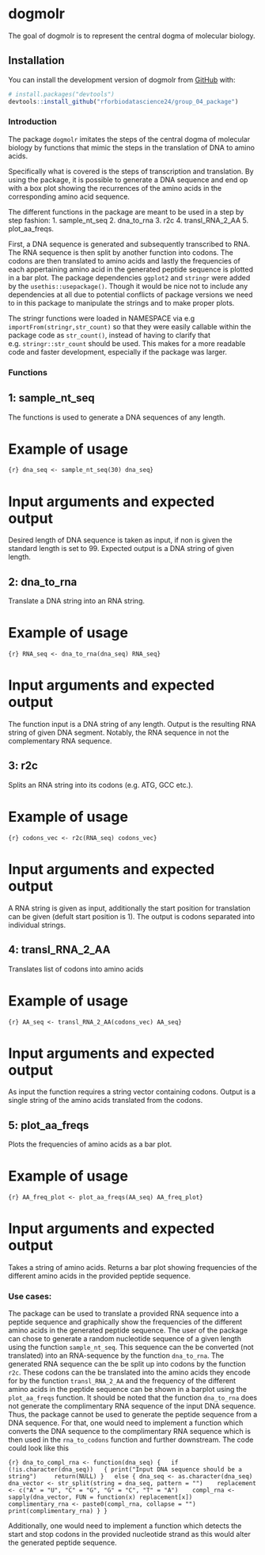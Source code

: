 
<!-- README.md is generated from README.Rmd. Please edit that file -->

# dogmolr

<!-- badges: start -->
<!-- badges: end -->

The goal of dogmolr is to represent the central dogma of molecular
biology.

## Installation

You can install the development version of dogmolr from
[GitHub](https://github.com/) with:

``` r
# install.packages("devtools")
devtools::install_github("rforbiodatascience24/group_04_package")
```

### Introduction

The package `dogmolr` imitates the steps of the central dogma of
molecular biology by functions that mimic the steps in the translation
of DNA to amino acids.

Specifically what is covered is the steps of transcription and
translation. By using the package, it is possible to generate a DNA
sequence and end op with a box plot showing the recurrences of the amino
acids in the corresponding amino acid sequence.

The different functions in the package are meant to be used in a step by
step fashion: 1. sample_nt_seq 2. dna_to_rna 3. r2c 4. transl_RNA_2_AA
5. plot_aa_freqs.

First, a DNA sequence is generated and subsequently transcribed to RNA.
The RNA sequence is then split by another function into codons. The
codons are then translated to amino acids and lastly the frequencies of
each appertaining amino acid in the generated peptide sequence is
plotted in a bar plot. The package dependencies `ggplot2` and `stringr`
were added by the `usethis::usepackage()`. Though it would be nice not
to include any dependencies at all due to potential conflicts of package
versions we need to in this package to manipulate the strings and to
make proper plots.

The stringr functions were loaded in NAMESPACE via e.g
`importFrom(stringr,str_count)` so that they were easily callable within
the package code as `str_count()`, instead of having to clarify that
e.g. `stringr::str_count` should be used. This makes for a more readable
code and faster development, especially if the package was larger.

### Functions

## 1: sample_nt_seq

The functions is used to generate a DNA sequences of any length.

# Example of usage

`{r} dna_seq <- sample_nt_seq(30) dna_seq}`

# Input arguments and expected output

Desired length of DNA sequence is taken as input, if non is given the
standard length is set to 99. Expected output is a DNA string of given
length.

## 2: dna_to_rna

Translate a DNA string into an RNA string.

# Example of usage

`{r} RNA_seq <- dna_to_rna(dna_seq) RNA_seq}`

# Input arguments and expected output

The function input is a DNA string of any length. Output is the
resulting RNA string of given DNA segment. Notably, the RNA sequence in
not the complementary RNA sequence.

## 3: r2c

Splits an RNA string into its codons (e.g. ATG, GCC etc.).

# Example of usage

`{r} codons_vec <- r2c(RNA_seq) codons_vec}`

# Input arguments and expected output

A RNA string is given as input, additionally the start position for
translation can be given (defult start position is 1). The output is
codons separated into individual strings.

## 4: transl_RNA_2_AA

Translates list of codons into amino acids

# Example of usage

`{r} AA_seq <- transl_RNA_2_AA(codons_vec) AA_seq}`

# Input arguments and expected output

As input the function requires a string vector containing codons. Output
is a single string of the amino acids translated from the codons.

## 5: plot_aa_freqs

Plots the frequencies of amino acids as a bar plot.

# Example of usage

`{r} AA_freq_plot <- plot_aa_freqs(AA_seq) AA_freq_plot}`

# Input arguments and expected output

Takes a string of amino acids. Returns a bar plot showing frequencies of
the different amino acids in the provided peptide sequence.

### Use cases:

The package can be used to translate a provided RNA sequence into a
peptide sequence and graphically show the frequencies of the different
amino acids in the generated peptide sequence. The user of the package
can chose to generate a random nucleotide sequence of a given length
using the function `sample_nt_seq`. This sequence can the be converted
(not translated) into an RNA-sequence by the function `dna_to_rna`. The
generated RNA sequence can the be split up into codons by the function
`r2c`. These codons can the be translated into the amino acids they
encode for by the function `transl_RNA_2_AA` and the frequency of the
different amino acids in the peptide sequence can be shown in a barplot
using the `plot_aa_freqs` function. It should be noted that the function
`dna_to_rna` does not generate the complimentary RNA sequence of the
input DNA sequence. Thus, the package cannot be used to generate the
peptide sequence from a DNA sequence. For that, one would need to
implement a function which converts the DNA sequence to the
complimentary RNA sequence which is then used in the `rna_to_codons`
function and further downstream. The code could look like this

`{r} dna_to_compl_rna <- function(dna_seq) {   if (!is.character(dna_seq))   { print("Input DNA sequence should be a string")     return(NULL) }   else { dna_seq <- as.character(dna_seq)    dna_vector <- str_split(string = dna_seq, pattern = "")    replacement <- c("A" = "U", "C" = "G", "G" = "C", "T" = "A")    compl_rna <- sapply(dna_vector, FUN = function(x) replacement[x])    complimentary_rna <- paste0(compl_rna, collapse = "")    print(complimentary_rna) } }`

Additionally, one would need to implement a function which detects the
start and stop codons in the provided nucleotide strand as this would
alter the generated peptide sequence.
